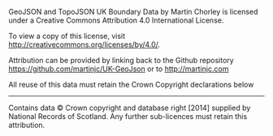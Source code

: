 GeoJSON and TopoJSON UK Boundary Data by Martin Chorley is licensed under a 
Creative Commons Attribution 4.0 International License.
 
To view a copy of this license, visit http://creativecommons.org/licenses/by/4.0/.

Attribution can be provided by linking back to the Github repository 
https://github.com/martinjc/UK-GeoJson or to http://martinjc.com

All reuse of this data must retain the Crown Copyright declarations below

-----------------------------------------------------------------------------------------------
Contains data © Crown copyright and database right [2014] supplied by National Records of Scotland.
Any further sub-licences must retain this attribution.